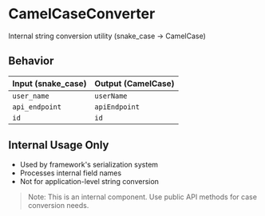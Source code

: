 # CamelCaseConverter

Internal string conversion utility (snake_case → CamelCase)

## Behavior

| Input (snake_case) | Output (CamelCase) |
|--------------------|--------------------|
| `user_name`        | `userName`         |
| `api_endpoint`     | `apiEndpoint`      |
| `id`              | `id`               |

## Internal Usage Only

- Used by framework's serialization system
- Processes internal field names
- Not for application-level string conversion

> Note: This is an internal component. Use public API methods for case conversion needs.